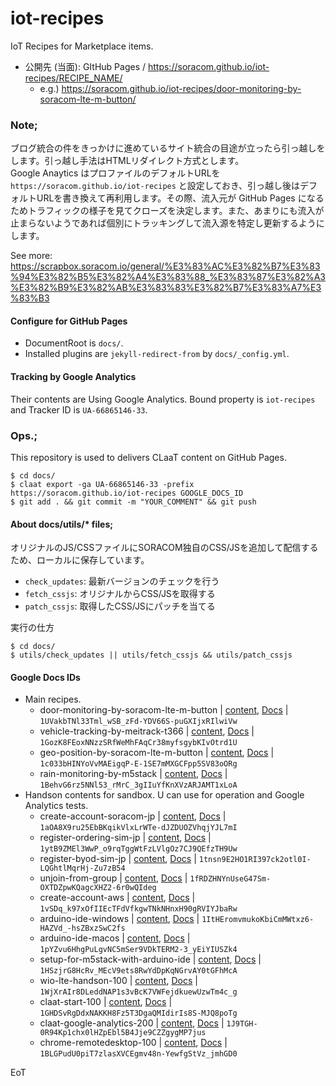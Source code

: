# iot-recipes

IoT Recipes for Marketplace items.

- 公開先 (当面): GItHub Pages / https://soracom.github.io/iot-recipes/RECIPE_NAME/
    - e.g.) https://soracom.github.io/iot-recipes/door-monitoring-by-soracom-lte-m-button/

### Note;

ブログ統合の件をきっかけに進めているサイト統合の目途が立ったら引っ越しをします。引っ越し手法はHTMLリダイレクト方式とします。  
Google Anaytics はプロファイルのデフォルトURLを `https://soracom.github.io/iot-recipes` と設定しておき、引っ越し後はデフォルトURLを書き換えて再利用します。その際、流入元が GitHub Pages になるためトラフィックの様子を見てクローズを決定します。また、あまりにも流入が止まらないようであれば個別にトラッキングして流入源を特定し更新するようにします。

See more: https://scrapbox.soracom.io/general/%E3%83%AC%E3%82%B7%E3%83%94%E3%82%B5%E3%82%A4%E3%83%88_%E3%83%87%E3%82%A3%E3%82%B9%E3%82%AB%E3%83%83%E3%82%B7%E3%83%A7%E3%83%B3

#### Configure for GitHub Pages

- DocumentRoot is `docs/`.
- Installed plugins are `jekyll-redirect-from` by `docs/_config.yml`.

#### Tracking by Google Analytics

Their contents are Using Google Analytics. Bound property is `iot-recipes` and Tracker ID is `UA-66865146-33`.

### Ops.;

This repository is used to delivers CLaaT content on GitHub Pages.

```
$ cd docs/
$ claat export -ga UA-66865146-33 -prefix https://soracom.github.io/iot-recipes GOOGLE_DOCS_ID
$ git add . && git commit -m "YOUR_COMMENT" && git push
```

#### About docs/utils/* files;

オリジナルのJS/CSSファイルにSORACOM独自のCSS/JSを追加して配信するため、ローカルに保存しています。

- `check_updates`: 最新バージョンのチェックを行う
- `fetch_cssjs`: オリジナルからCSS/JSを取得する
- `patch_cssjs`: 取得したCSS/JSにパッチを当てる

実行の仕方

```
$ cd docs/
$ utils/check_updates || utils/fetch_cssjs && utils/patch_cssjs
```

#### Google Docs IDs

- Main recipes.
    - door-monitoring-by-soracom-lte-m-button | [content](https://soracom.github.io/iot-recipes/door-monitoring-by-soracom-lte-m-button), [Docs](https://docs.google.com/document/d/1UVakbTNl33Tml_wSB_zFd-YDV66S-puGXIjxRIlwiVw/edit?usp=sharing) | `1UVakbTNl33Tml_wSB_zFd-YDV66S-puGXIjxRIlwiVw`
    - vehicle-tracking-by-meitrack-t366 | [content](https://soracom.github.io/iot-recipes/vehicle-tracking-by-meitrack-t366), [Docs](https://docs.google.com/document/d/1GozK8FEoxNNzzSRfWeMhFAqCr38myfsgybKIvOtrd1U/edit?usp=sharing) | `1GozK8FEoxNNzzSRfWeMhFAqCr38myfsgybKIvOtrd1U`
    - geo-position-by-soracom-lte-m-button | [content](https://soracom.github.io/iot-recipes/geo-position-by-soracom-lte-m-button), [Docs](https://docs.google.com/document/d/1c033bHINYoVvMAEigqP-E-1SE7mMXGCFpp5SV83oORg/edit?usp=sharing) | `1c033bHINYoVvMAEigqP-E-1SE7mMXGCFpp5SV83oORg`
    - rain-monitoring-by-m5stack | [content](https://soracom.github.io/iot-recipes/rain-monitoring-by-m5stack), [Docs](https://docs.google.com/document/d/1BehvG6rz5NNl53_rMrC_3gIIuYfKnXVzARJAMT1xLoA/edit?usp=sharing) | `1BehvG6rz5NNl53_rMrC_3gIIuYfKnXVzARJAMT1xLoA`
- Handson contents for sandbox. U can use for operation and Google Analytics tests.
    - create-account-soracom-jp | [content](https://soracom.github.io/iot-recipes/create-account-soracom-jp), [Docs](https://docs.google.com/document/d/1aOA8X9ru25EbBKqikVlxLrWTe-dJZDUOZVhqjYJL7mI/edit?usp=sharing) | `1aOA8X9ru25EbBKqikVlxLrWTe-dJZDUOZVhqjYJL7mI`
    - register-ordering-sim-jp | [content](https://soracom.github.io/iot-recipes/register-ordering-sim-jp), [Docs](https://docs.google.com/document/d/1ytB9ZMEl3WwP_o9rqTggWtFzLVlgOz7CJ9QEfzTH9Uw/edit?usp=sharing) | `1ytB9ZMEl3WwP_o9rqTggWtFzLVlgOz7CJ9QEfzTH9Uw`
    - register-byod-sim-jp | [content](https://soracom.github.io/iot-recipes/register-byod-sim-jp), [Docs](https://docs.google.com/document/d/1tnsn9E2HO1RI397ck2otl0I-LQGhtlMqrHj-Zu7zB54/edit?usp=sharing) | `1tnsn9E2HO1RI397ck2otl0I-LQGhtlMqrHj-Zu7zB54`
    - unjoin-from-group | [content](https://soracom.github.io/iot-recipes/unjoin-from-group), [Docs](https://docs.google.com/document/d/1fRDZHNYnUseG47Sm-OXTDZpwKQagcXHZ2-6r0wQIdeg/edit?usp=sharing) | `1fRDZHNYnUseG47Sm-OXTDZpwKQagcXHZ2-6r0wQIdeg`
    - create-account-aws | [content](https://soracom.github.io/iot-recipes/create-account-aws), [Docs](https://docs.google.com/document/d/1vSDq_k97xOfIIEcTFdVfkgwTNkNHnxH90gRVIYJbaRw/edit?usp=sharing) | `1vSDq_k97xOfIIEcTFdVfkgwTNkNHnxH90gRVIYJbaRw`
    - arduino-ide-windows | [content](https://soracom.github.io/iot-recipes/arduino-ide-windows), [Docs](https://docs.google.com/document/d/1ItHEromvmukoKbiCmMWtxz6-HAZVd_-hsZBxzSwC2fs/edit?usp=sharing) | `1ItHEromvmukoKbiCmMWtxz6-HAZVd_-hsZBxzSwC2fs`
    - arduino-ide-macos | [content](https://soracom.github.io/iot-recipes/arduino-ide-macos), [Docs](https://docs.google.com/document/d/1pYZvu6HhgPuLgvNC5mSer9VDkTERM2-3_yEiYIUSZk4/edit?usp=sharing) | `1pYZvu6HhgPuLgvNC5mSer9VDkTERM2-3_yEiYIUSZk4`
    - setup-for-m5stack-with-arduino-ide | [content](https://soracom.github.io/iot-recipes/setup-for-m5stack-with-arduino-ide), [Docs](https://docs.google.com/document/d/1HSzjrG8HcRv_MEcV9ets8RwYdDpKqNGrvAY0tGFhMcA/edit?usp=sharing) | `1HSzjrG8HcRv_MEcV9ets8RwYdDpKqNGrvAY0tGFhMcA`
    - wio-lte-handson-100 | [content](https://soracom.github.io/iot-recipes/wio-lte-handson-100), [Docs](https://docs.google.com/document/d/1WjXrAIr8DLeddNAP1s3vBcK7VWFejdkuewUzwTm4c_g/edit?usp=sharing) | `1WjXrAIr8DLeddNAP1s3vBcK7VWFejdkuewUzwTm4c_g`
    - claat-start-100 | [content](https://soracom.github.io/iot-recipes/claat-start-100), [Docs](https://docs.google.com/document/d/1GHDSvRgDdxNAKKH8Fz5T3DgaQMIdirIs8S-MJQ8poTg/edit?usp=sharing) | `1GHDSvRgDdxNAKKH8Fz5T3DgaQMIdirIs8S-MJQ8poTg`
    - claat-google-analytics-200 | [content](https://soracom.github.io/iot-recipes/claat-google-analytics-200), [Docs](https://docs.google.com/document/d/1J9TGH-0R94Kp1chx0lHZpEbl5B4Jje9CZZgygMP7jus/edit?usp=sharing) | `1J9TGH-0R94Kp1chx0lHZpEbl5B4Jje9CZZgygMP7jus`
    - chrome-remotedesktop-100 | [content](https://soracom.github.io/iot-recipes/chrome-remotedesktop-100), [Docs](https://docs.google.com/document/d/1BLGPudU0piT7zlasXVCEgmv48n-YewfgStVz_jmhGD0/edit?usp=sharing) | `1BLGPudU0piT7zlasXVCEgmv48n-YewfgStVz_jmhGD0`

EoT
